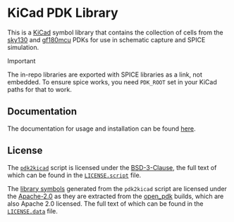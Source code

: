 # KiCad PDK Library

This is a [KiCad] symbol library that contains the collection of cells from the [sky130] and [gf180mcu] PDKs for use in schematic capture and SPICE simulation.


> [!IMPORTANT]
> The in-repo libraries are exported with SPICE libraries as a link, not embedded. To ensure spice works, you need `PDK_ROOT` set in your KiCad paths for that to work.

## Documentation

The documentation for usage and installation can be found [here](./docs/index.md).

## License

The [`pdk2kicad`](./contrib/pdk2kicad.py) script is licensed under the [BSD-3-Clause](https://spdx.org/licenses/BSD-3-Clause.html), the full text of which can be found in the [`LICENSE.script`](./LICENSE.script) file.

The [library symbols](./symbols/) generated from the `pdk2kicad` script are licensed under the [Apache-2.0](https://spdx.org/licenses/Apache-2.0.html) as they are extracted from the [open_pdk] builds, which are also Apache 2.0 licensed. The full text of which can be found in the [`LICENSE.data`](./LICENSE.data) file.


[KiCad]: https://www.kicad.org/
[sky130]: https://skywater-pdk.readthedocs.io/en/main/
[gf180mcu]: https://gf180mcu-pdk.readthedocs.io/en/latest/
[open_pdk]: https://github.com/RTimothyEdwards/open_pdks
[volare]: https://github.com/efabless/volare
[PCM]: https://www.kicad.org/pcm/
